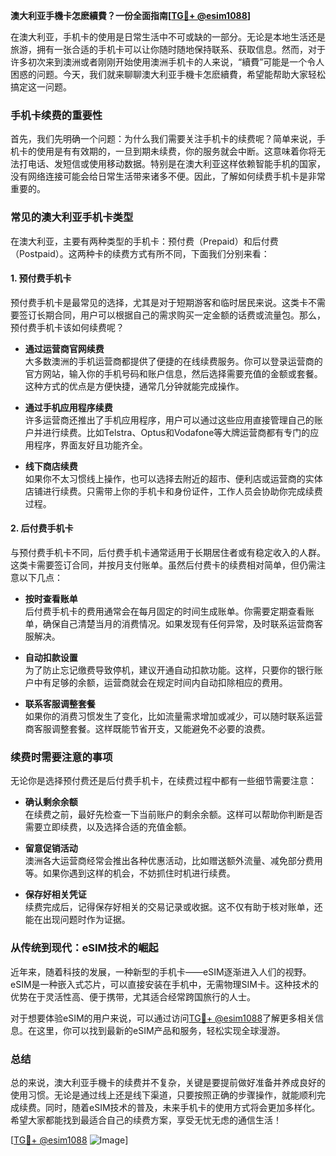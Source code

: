 **澳大利亚手機卡怎麽續費？一份全面指南[[TG💪+ @esim1088](https://t.me/s/esim1088)]**

在澳大利亚，手机卡的使用是日常生活中不可或缺的一部分。无论是本地生活还是旅游，拥有一张合适的手机卡可以让你随时随地保持联系、获取信息。然而，对于许多初次来到澳洲或者刚刚开始使用澳洲手机卡的人来说，“續費”可能是一个令人困惑的问题。今天，我们就来聊聊澳大利亚手機卡怎麽續費，希望能帮助大家轻松搞定这一问题。

### 手机卡续费的重要性

首先，我们先明确一个问题：为什么我们需要关注手机卡的续费呢？简单来说，手机卡的使用是有有效期的，一旦到期未续费，你的服务就会中断。这意味着你将无法打电话、发短信或使用移动数据。特别是在澳大利亚这样依赖智能手机的国家，没有网络连接可能会给日常生活带来诸多不便。因此，了解如何续费手机卡是非常重要的。

### 常见的澳大利亚手机卡类型

在澳大利亚，主要有两种类型的手机卡：预付费（Prepaid）和后付费（Postpaid）。这两种卡的续费方式有所不同，下面我们分别来看：

#### 1. 预付费手机卡

预付费手机卡是最常见的选择，尤其是对于短期游客和临时居民来说。这类卡不需要签订长期合同，用户可以根据自己的需求购买一定金额的话费或流量包。那么，预付费手机卡该如何续费呢？

- **通过运营商官网续费**  
  大多数澳洲的手机运营商都提供了便捷的在线续费服务。你可以登录运营商的官方网站，输入你的手机号码和账户信息，然后选择需要充值的金额或套餐。这种方式的优点是方便快捷，通常几分钟就能完成操作。

- **通过手机应用程序续费**  
  许多运营商还推出了手机应用程序，用户可以通过这些应用直接管理自己的账户并进行续费。比如Telstra、Optus和Vodafone等大牌运营商都有专门的应用程序，界面友好且功能齐全。

- **线下商店续费**  
  如果你不太习惯线上操作，也可以选择去附近的超市、便利店或运营商的实体店铺进行续费。只需带上你的手机卡和身份证件，工作人员会协助你完成续费过程。

#### 2. 后付费手机卡

与预付费手机卡不同，后付费手机卡通常适用于长期居住者或有稳定收入的人群。这类卡需要签订合同，并按月支付账单。虽然后付费卡的续费相对简单，但仍需注意以下几点：

- **按时查看账单**  
  后付费手机卡的费用通常会在每月固定的时间生成账单。你需要定期查看账单，确保自己清楚当月的消费情况。如果发现有任何异常，及时联系运营商客服解决。

- **自动扣款设置**  
  为了防止忘记缴费导致停机，建议开通自动扣款功能。这样，只要你的银行账户中有足够的余额，运营商就会在规定时间内自动扣除相应的费用。

- **联系客服调整套餐**  
  如果你的消费习惯发生了变化，比如流量需求增加或减少，可以随时联系运营商客服调整套餐。这样既能节省开支，又能避免不必要的浪费。

### 续费时需要注意的事项

无论你是选择预付费还是后付费手机卡，在续费过程中都有一些细节需要注意：

- **确认剩余余额**  
  在续费之前，最好先检查一下当前账户的剩余余额。这样可以帮助你判断是否需要立即续费，以及选择合适的充值金额。

- **留意促销活动**  
  澳洲各大运营商经常会推出各种优惠活动，比如赠送额外流量、减免部分费用等。如果你遇到这样的机会，不妨抓住时机进行续费。

- **保存好相关凭证**  
  续费完成后，记得保存好相关的交易记录或收据。这不仅有助于核对账单，还能在出现问题时作为证据。

### 从传统到现代：eSIM技术的崛起

近年来，随着科技的发展，一种新型的手机卡——eSIM逐渐进入人们的视野。eSIM是一种嵌入式芯片，可以直接安装在手机中，无需物理SIM卡。这种技术的优势在于灵活性高、便于携带，尤其适合经常跨国旅行的人士。

对于想要体验eSIM的用户来说，可以通过访问[TG💪+ @esim1088](https://t.me/s/esim1088)了解更多相关信息。在这里，你可以找到最新的eSIM产品和服务，轻松实现全球漫游。

### 总结

总的来说，澳大利亚手機卡的续费并不复杂，关键是要提前做好准备并养成良好的使用习惯。无论是通过线上还是线下渠道，只要按照正确的步骤操作，就能顺利完成续费。同时，随着eSIM技术的普及，未来手机卡的使用方式将会更加多样化。希望大家都能找到最适合自己的续费方案，享受无忧无虑的通信生活！

[[TG💪+ @esim1088](https://t.me/s/esim1088) ![Image](https://i.postimg.cc/4NQfJmqS/Snipaste-2025-05-13-00-14-12.png)]